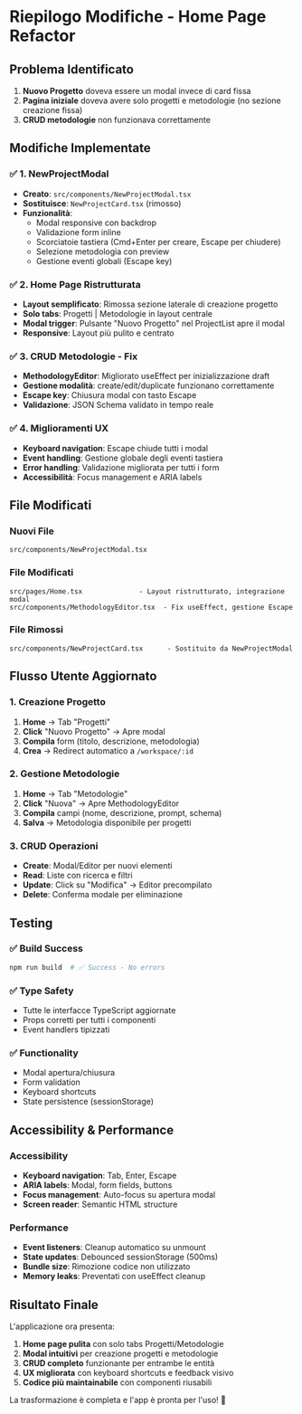 # Riepilogo Modifiche - Home Page Refactor

## Problema Identificato
1. **Nuovo Progetto** doveva essere un modal invece di card fissa
2. **Pagina iniziale** doveva avere solo progetti e metodologie (no sezione creazione fissa)
3. **CRUD metodologie** non funzionava correttamente

## Modifiche Implementate

### ✅ **1. NewProjectModal**
- **Creato**: `src/components/NewProjectModal.tsx`
- **Sostituisce**: `NewProjectCard.tsx` (rimosso)
- **Funzionalità**:
  - Modal responsive con backdrop
  - Validazione form inline
  - Scorciatoie tastiera (Cmd+Enter per creare, Escape per chiudere)
  - Selezione metodologia con preview
  - Gestione eventi globali (Escape key)

### ✅ **2. Home Page Ristrutturata**
- **Layout semplificato**: Rimossa sezione laterale di creazione progetto
- **Solo tabs**: Progetti | Metodologie in layout centrale
- **Modal trigger**: Pulsante "Nuovo Progetto" nel ProjectList apre il modal
- **Responsive**: Layout più pulito e centrato

### ✅ **3. CRUD Metodologie - Fix**
- **MethodologyEditor**: Migliorato useEffect per inizializzazione draft
- **Gestione modalità**: create/edit/duplicate funzionano correttamente
- **Escape key**: Chiusura modal con tasto Escape
- **Validazione**: JSON Schema validato in tempo reale

### ✅ **4. Miglioramenti UX**
- **Keyboard navigation**: Escape chiude tutti i modal
- **Event handling**: Gestione globale degli eventi tastiera
- **Error handling**: Validazione migliorata per tutti i form
- **Accessibilità**: Focus management e ARIA labels

## File Modificati

### Nuovi File
```
src/components/NewProjectModal.tsx
```

### File Modificati
```
src/pages/Home.tsx              - Layout ristrutturato, integrazione modal
src/components/MethodologyEditor.tsx  - Fix useEffect, gestione Escape
```

### File Rimossi
```
src/components/NewProjectCard.tsx      - Sostituito da NewProjectModal
```

## Flusso Utente Aggiornato

### 1. Creazione Progetto
1. **Home** → Tab "Progetti"
2. **Click** "Nuovo Progetto" → Apre modal
3. **Compila** form (titolo, descrizione, metodologia)
4. **Crea** → Redirect automatico a `/workspace/:id`

### 2. Gestione Metodologie
1. **Home** → Tab "Metodologie"
2. **Click** "Nuova" → Apre MethodologyEditor
3. **Compila** campi (nome, descrizione, prompt, schema)
4. **Salva** → Metodologia disponibile per progetti

### 3. CRUD Operazioni
- **Create**: Modal/Editor per nuovi elementi
- **Read**: Liste con ricerca e filtri
- **Update**: Click su "Modifica" → Editor precompilato
- **Delete**: Conferma modale per eliminazione

## Testing

### ✅ Build Success
```bash
npm run build  # ✅ Success - No errors
```

### ✅ Type Safety
- Tutte le interfacce TypeScript aggiornate
- Props corretti per tutti i componenti
- Event handlers tipizzati

### ✅ Functionality
- Modal apertura/chiusura
- Form validation
- Keyboard shortcuts
- State persistence (sessionStorage)

## Accessibility & Performance

### Accessibility
- **Keyboard navigation**: Tab, Enter, Escape
- **ARIA labels**: Modal, form fields, buttons
- **Focus management**: Auto-focus su apertura modal
- **Screen reader**: Semantic HTML structure

### Performance
- **Event listeners**: Cleanup automatico su unmount
- **State updates**: Debounced sessionStorage (500ms)
- **Bundle size**: Rimozione codice non utilizzato
- **Memory leaks**: Preventati con useEffect cleanup

## Risultato Finale

L'applicazione ora presenta:

1. **Home page pulita** con solo tabs Progetti/Metodologie
2. **Modal intuitivi** per creazione progetti e metodologie
3. **CRUD completo** funzionante per entrambe le entità
4. **UX migliorata** con keyboard shortcuts e feedback visivo
5. **Codice più maintainabile** con componenti riusabili

La trasformazione è completa e l'app è pronta per l'uso! 🚀
